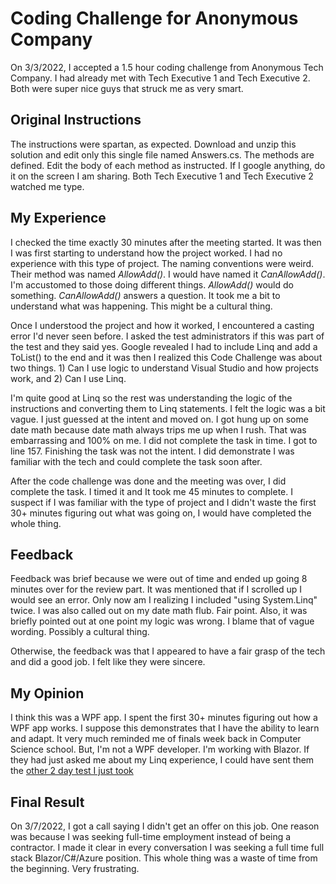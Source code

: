 # Coding Challenge for Anonymous Company
On 3/3/2022, I accepted a 1.5 hour coding challenge from Anonymous Tech Company.  I had already met with Tech Executive 1 and Tech Executive 2.  Both were super nice guys that struck me as very smart.  

## Original Instructions
The instructions were spartan, as expected.  Download and unzip this solution and edit only this single file named Answers.cs.  The methods are defined.  Edit the body of each method as instructed.  If I google anything, do it on the screen I am sharing.  Both Tech Executive 1 and Tech Executive 2 watched me type.

## My Experience
I checked the time exactly 30 minutes after the meeting started.  It was then I was first starting to understand how the project worked.  I had no experience with this type of project.  The naming conventions were weird.  Their method was named *AllowAdd()*.  I would have named it *CanAllowAdd()*.  I'm accustomed to those doing different things.  *AllowAdd()* would do something.  *CanAllowAdd()* answers a question.  It took me a bit to understand what was happening.  This might be a cultural thing.

Once I understood the project and how it worked, I encountered a casting error I'd never seen before.  I asked the test administrators if this was part of the test and they said yes.  Google revealed I had to include Linq and add a ToList() to the end and it was then I realized this Code Challenge was about two things.  1) Can I use logic to understand Visual Studio and how projects work,  and 2) Can I use Linq.

I'm quite good at Linq so the rest was understanding the logic of the instructions and converting them to Linq statements.  I felt the logic was a bit vague.  I just guessed at the intent and moved on.  I got hung up on some date math because date math always trips me up when I rush.  That was embarrassing and 100% on me.  I did not complete the task in time.  I got to line 157.  Finishing the task was not the intent.  I did demonstrate I was familiar with the tech and could complete the task soon after.

After the code challenge was done and the meeting was over, I did complete the task.  I timed it and It took me 45 minutes to complete.  I suspect if I was familiar with the type of project and I didn't waste the first 30+ minutes figuring out what was going on, I would have completed the whole thing.

## Feedback
Feedback was brief because we were out of time and ended up going 8 minutes over for the review part.  It was mentioned that if I scrolled up I would see an error.  Only now am I realizing I included "using System.Linq" twice.  I was also called out on my date math flub.  Fair point.  Also, it was briefly pointed out at one point my logic was wrong.  I blame that of vague wording.  Possibly a cultural thing.

Otherwise, the feedback was that I appeared to have a fair grasp of the tech and did a good job.  I felt like they were sincere.

## My Opinion
I think this was a WPF app.  I spent the first 30+ minutes figuring out how a WPF app works.  I suppose this demonstrates that I have the ability to learn and adapt.  It very much reminded me of finals week back in Computer Science school.  But, I'm not a WPF developer.  I'm working with Blazor.  If they had just asked me about my Linq experience, I could have sent them the [other 2 day test I just took](https://github.com/LogJamb-Josh/CodingChallenge-DemoWebApiApex)

## Final Result
On 3/7/2022, I got a call saying I didn't get an offer on this job.  One reason was because I was seeking full-time employment instead of being a contractor.  I made it clear in every conversation I was seeking a full time full stack Blazor/C#/Azure position.  This whole thing was a waste of time from the beginning.  Very frustrating.
